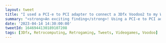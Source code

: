 ```yaml
---
layout: tweet
title: "I used a PCI-e to PCI adapter to connect a 3Dfx Voodoo2 to my Windows 10 PC. And it actually works!"
summary: "<strong>An exciting finding</strong>! Using a PCI-e to PCI adapter, I was able to (briefly!) make my 3Dfx Voodoo2 work on a modern PC running Windows 10. Will continue exploring this!"
date: '2023-04-14 14:30:00:00'
tweetId: 1646944130189107208
tags: [3Dfx, Retrocomputing, Retrogaming, Tweets, Videogames, Voodoo]
---
```


 